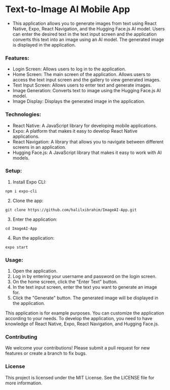 # Text-to-Image AI Mobile App

- This application allows you to generate images from text using React Native, Expo, React Navigation, and the Hugging Face.js AI model. Users can enter the desired text in the text input screen and the application converts this text into an image using an AI model. The generated image is displayed in the application.

### Features:

- Login Screen: Allows users to log in to the application.
- Home Screen: The main screen of the application. Allows users to access the text input screen and the gallery to view generated images.
- Text Input Screen: Allows users to enter text and generate images.
- Image Generation: Converts text to image using the Hugging Face.js AI model.
- Image Display: Displays the generated image in the application.


### Technologies:

- React Native: A JavaScript library for developing mobile applications.
- Expo: A platform that makes it easy to develop React Native applications.
- React Navigation: A library that allows you to navigate between different screens in an application.
- Hugging Face.js: A JavaScript library that makes it easy to work with AI models.


### Setup:

1. Install Expo CLI:

```
npm i expo-cli
```

2. Clone the app:

```
git clone https://github.com/halilxibrahim/ImageAI-App.git
```

3. Enter the application:

```
cd ImageAI-App
```

4. Run the application:

```
expo start
```


### Usage:

1. Open the application.
2. Log in by entering your username and password on the login screen.
3. On the home screen, click the "Enter Text" button.
4. In the text input screen, enter the text you want to generate an image for.
5. Click the "Generate" button.
The generated image will be displayed in the application.


This application is for example purposes. You can customize the application according to your needs.
To develop the application, you need to have knowledge of React Native, Expo, React Navigation, and Hugging Face.js.

### Contributing

We welcome your contributions! Please submit a pull request for new features or create a branch to fix bugs.

### License

This project is licensed under the MIT License. See the LICENSE file for more information.
